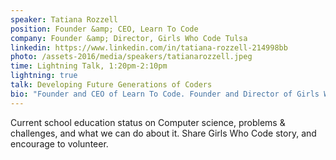 ```yaml
---
speaker: Tatiana Rozzell
position: Founder &amp; CEO, Learn To Code
company: Founder &amp; Director, Girls Who Code Tulsa
linkedin: https://www.linkedin.com/in/tatiana-rozzell-214998bb
photo: /assets-2016/media/speakers/tatianarozzell.jpeg
time: Lightning Talk, 1:20pm-2:10pm
lightning: true
talk: Developing Future Generations of Coders
bio: "Founder and CEO of Learn To Code. Founder and Director of Girls Who Code Tulsa."
---
```

Current school education status on Computer science, problems & challenges, and what we can do about it. Share Girls Who Code story, and encourage to volunteer.
